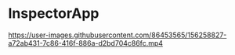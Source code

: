 # InspectorApp

https://user-images.githubusercontent.com/86453565/156258827-a72ab431-7c86-416f-886a-d2bd704c86fc.mp4

